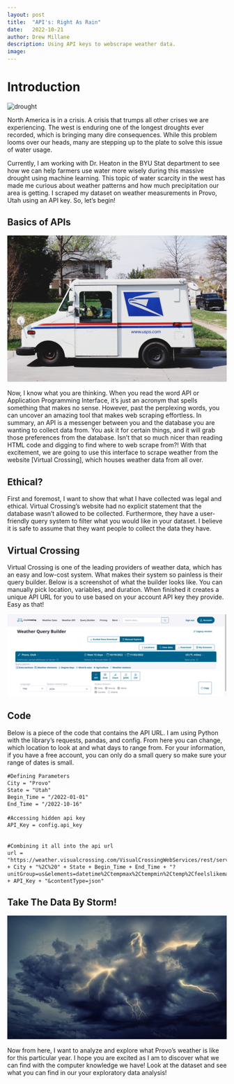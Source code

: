 ```yaml
---
layout: post
title:  "API's: Right As Rain"
date:   2022-10-21
author: Drew Millane 
description: Using API keys to webscrape weather data.
image:
---
```



# Introduction 

![drought](/assets/images/drought.png)

North America is in a crisis. A crisis that trumps all other crises we are experiencing. The west is enduring one of the longest droughts ever recorded, which is bringing many dire consequences. While this problem looms over our heads, many are stepping up to the plate to solve this issue of water usage. 

Currently, I am working with Dr. Heaton in the BYU Stat department to see how we can help farmers use water more wisely during this massive drought using machine learning. This topic of water scarcity in the west has made me curious about weather patterns and how much precipitation our area is getting. I scraped my dataset on weather measurements in Provo, Utah using an API key. So, let’s begin!

## Basics of APIs 

![Courier](/assets/images/mail.png)
	
Now, I know what you are thinking. When you read the word API or Application Programming Interface, it’s just an acronym that spells something that makes no sense. However, past the perplexing words, you can uncover an amazing tool that makes web scraping effortless. In summary, an API is a messenger between you and the database you are wanting to collect data from. You ask it for certain things, and it will grab those preferences from the database. Isn’t that so much nicer than reading HTML code and digging to find where to web scrape from?! With that excitement, we are going to use this interface to scrape weather from the website [Virtual Crossing], which houses weather data from all over. 
		

## Ethical?

First and foremost, I want to show that what I have collected was legal and ethical. Virtual Crossing’s website had no explicit statement that the database wasn’t allowed to be collected. Furthermore, they have a user-friendly query system to filter what you would like in your dataset. I believe it is safe to assume that they want people to collect the data they have. 


## Virtual Crossing

Virtual Crossing is one of the leading providers of weather data, which has an easy and low-cost system. What makes their system so painless is their query builder. Below is a screenshot of what the builder looks like. You can manually pick location, variables, and duration. When finished it creates a unique API URL for you to use based on your account API key they provide. Easy as that! 

![Virtual Crossing: Query Builder](/assets/images/VirtualCrossing.png)

## Code

Below is a piece of the code that contains the API URL. I am using Python with the library’s requests, pandas, and config. From here you can change, which location to look at and what days to range from. For your information, if you have a free account, you can only do a small query so make sure your range of dates is small. 

```
#Defining Parameters 
City = "Provo"
State = "Utah"
Begin_Time = "/2022-01-01"
End_Time = "/2022-10-16"

#Accessing hidden api key
API_Key = config.api_key


#Combining it all into the api url 
url = "https://weather.visualcrossing.com/VisualCrossingWebServices/rest/services/timeline/" + City + "%2C%20" + State + Begin_Time + End_Time + "?unitGroup=us&elements=datetime%2Ctempmax%2Ctempmin%2Ctemp%2Cfeelslikemax%2Cfeelslikemin%2Cfeelslike%2Chumidity%2Cprecip%2Cprecipprob%2Cwindspeed%2Ccloudcover%2Csolarradiation%2Csolarenergy%2Cuvindex%2Csunrise%2Csunset%2Cconditions&key=" + API_Key + "&contentType=json"

```

## Take The Data By Storm!

![Lightning](/assets/images/storm.png)

Now from here, I want to analyze and explore what Provo’s weather is like for this particular year. I hope you are excited as I am to discover what we can find with the computer knowledge we have! Look at the dataset and see what you can find in our your exploratory data analysis!


